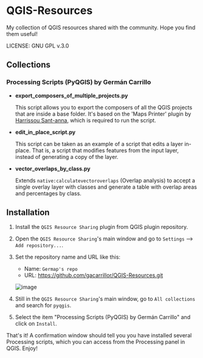 # QGIS-Resources
My collection of QGIS resources shared with the community. Hope you find them useful!

LICENSE: GNU GPL v.3.0

## Collections

### Processing Scripts (PyQGIS) by Germán Carrillo

 - **export_composers_of_multiple_projects.py**

   This script allows you to export the composers of all the QGIS projects that are inside a base folder.
   It's based on the 'Maps Printer' plugin by [Harrissou Sant-anna](https://github.com/DelazJ), which is required to run the script.

 - **edit_in_place_script.py**

   This script can be taken as an example of a script that edits a layer in-place. That is, a script that modifies features from the input layer, instead of generating a copy of the layer.     

 - **vector_overlaps_by_class.py**

    Extends `native:calculatevectoroverlaps` (Overlap analysis) to accept a single overlay layer with classes and generate a table with overlap areas and percentages by class. 


## Installation

1. Install the `QGIS Resource Sharing` plugin from QGIS plugin repository.
2. Open the `QGIS Resource Sharing`'s main window and go to `Settings` --> `Add repository...`.
3. Set the repository name and URL like this:
   + Name: `Germap's repo`
   + URL: https://github.com/gacarrillor/QGIS-Resources.git
   
   ![image](https://user-images.githubusercontent.com/652785/153315981-6c114258-168b-4784-b719-e9f065cabf49.png)
4. Still in the `QGIS Resource Sharing`'s main window, go to `All collections` and search for `pyqgis`.
5. Select the item "Processing Scripts (PyQGIS) by Germán Carrillo" and click on `Install`.

That's it! A confirmation window should tell you you have installed several Processing scripts, which you can access from the Processing panel in QGIS. Enjoy!
   
   


